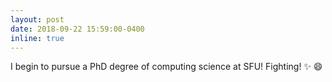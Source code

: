 ```yaml
---
layout: post
date: 2018-09-22 15:59:00-0400
inline: true
---
```


I begin to pursue a PhD degree of computing science at SFU! Fighting!  :sparkles: :smile:

